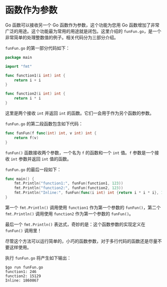 # 函数作为参数

Go 函数可以接收另一个 Go 函数作为参数，这个功能为您用 Go 函数增加了非常广泛的用途。这个功能最为常用的用途就是闭包。这里介绍的 `funFun.go`，是一个非常简单的处理整数值的例子。相关代码分为三部分介绍。

`funFun.go` 的第一部分代码如下：

```go
package main

import "fmt"

func function1(i int) int {
    return i + i
}

func function2(i int) int {
    return i * i
}
```

这里是两个接收 `int` 并返回 `int` 的函数。它们一会用于作为另个函数的参数。

`funFun.go` 的第二段函数包含如下代码：

```go
func funFun(f func(int) int, v int) int {
    return f(v)
}
```

`funFun()` 函数接收两个参数，一个名为 `f` 的函数和一个 `int` 值。`f` 参数是一个接收 `int` 参数并返回 `int` 值的函数。

`funFun.go` 的最后一段如下：

```go
func main() {
    fmt.Println("function1:", funFun(function1, 123))
    fmt.Println("function2:", funFun(function2, 123))
    fmt.Println("Inline:", funFun(func(i int) int {return i * i * i}, 123))
}
```

第一个 `fmt.Println()` 调用使用 `function1` 作为第一个参数的 `funFun()`，第二个 `fmt.Println()` 调用使用 `function2` 作为第一个参数的 `funFun()`。

最后一个 `fmt.Println()` 表达式，奇妙的是：这个函数参数的实现定义在 `funFun()` 调用里！

尽管这个方法可以运行简单的，小巧的函数参数，对于多行代码的函数还是尽量不要这样使用。

执行 `funFun.go` 将产生如下输出：

```shell
$go run funFun.go
function1: 246
function2: 15129
Inline: 1860867
```
